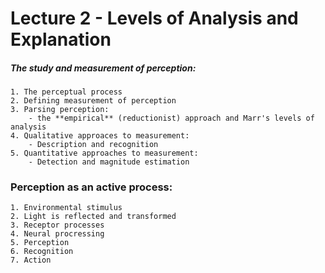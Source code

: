 Lecture 2 - Levels of Analysis and Explanation
================================================

##### The study and measurement of perception:  
	1. The perceptual process  
	2. Defining measurement of perception  
	3. Parsing perception:
		- the **empirical** (reductionist) approach and Marr's levels of analysis  
	4. Qualitative approaces to measurement:  
		- Description and recognition  
	5. Quantitative approaches to measurement:  
		- Detection and magnitude estimation  
	
### Perception as an active process:
	1. Environmental stimulus
	2. Light is reflected and transformed
	3. Receptor processes
	4. Neural procressing
	5. Perception
	6. Recognition
	7. Action




